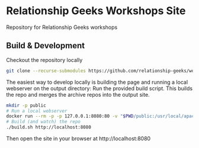 # Relationship Geeks Workshops Site

Repository for Relationship Geeks workshops

## Build & Development

Checkout the repository locally

```sh
git clone --recurse-submodules https://github.com/relationship-geeks/workshops && cd workshops
```

The easiest way to develop locally is building the page and running a local webserver on the output directory:
Run the provided build script. This builds the repo and merges the archive repos into the output site.

```sh
mkdir -p public
# Run a local webserver
docker run --rm -p -p 127.0.0.1:8080:80 -v "$PWD/public:/usr/local/apache2/htdocs/" httpd
# Build (and watch) the repo
./build.sh http://localhost:8080
```

Then open the site in your browser at http://localhost:8080

